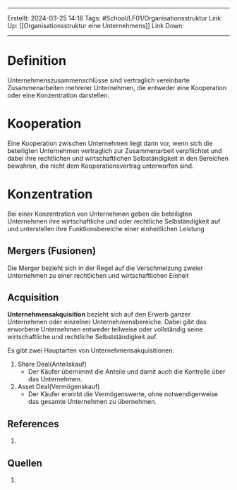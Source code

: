 
--- 
Erstellt: 2024-03-25    14:18 
Tags:  #School/LF01/Organisationsstruktur 
Link Up: [[Organisationsstruktur eine Unternehmens]]
Link Down:

--- 
# Definition
Unternehmenszusammenschlüsse sind vertraglich vereinbarte Zusammenarbeiten mehrerer Unternehmen, die entweder eine Kooperation oder eine Konzentration darstellen.

# Kooperation
Eine Kooperation zwischen Unternehmen liegt dann vor, wenn sich die beteiligten Unternehmen vertraglich zur Zusammenarbeit verpflichtet und dabei ihre rechtlichen und wirtschaftlichen Selbständigkeit in den Bereichen bewahren, die nicht dem Kooperationsvertrag unterworfen sind.

# Konzentration
Bei einer Konzentration von Unternehmen geben die beteiligten Unternehmen ihre wirtschaftliche und oder rechtliche Selbständigkeit auf und unterstellen ihre Funktionsbereiche einer einheitlichen Leistung

## Mergers (Fusionen)
Die Merger bezieht sich in der Regel auf die Verschmelzung zweier Unternehmen zu einer rechtlichen und wirtschaftlichen Einheit
## Acquisition
**Unternehmensakquisition** bezieht sich auf den Erwerb ganzer Unternehmen oder einzelner Unternehmensbereiche. Dabei gibt das erworbene Unternehmen entweder teilweise oder vollständig seine wirtschaftliche und rechtliche Selbstständigkeit auf. 

Es gibt zwei Hauptarten von Unternehmensakquisitionen:
1. Share Deal(Anteilskauf)
	- Der Käufer übernimmt die Anteile und damit auch die Kontrolle über das Unternehmen.
1. Asset Deal(Vermögenskauf)
	- Der Käufer erwirbt die Vermögenswerte, ohne notwendigerweise das gesamte Unternehmen zu übernehmen.
## References
1. 

## Quellen
1. 